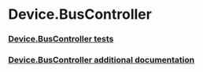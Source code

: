 # Device.BusController
### [Device.BusController tests](testref/device-buscontroller-tests.md)
### [Device.BusController additional documentation](testref/device-buscontroller-additional-documentation.md)
